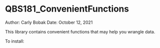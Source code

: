 # QBS181_ConvenientFunctions

Author: Carly Bobak
Date: October 12, 2021

This library contains convenient functions that may help you wrangle data. 

To install:
